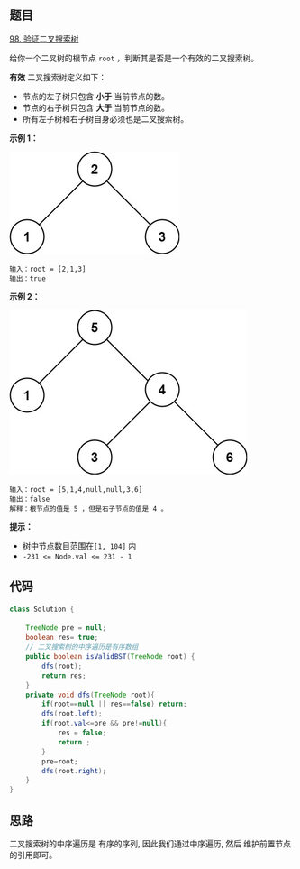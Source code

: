 ## 题目

[98. 验证二叉搜索树](https://leetcode.cn/problems/validate-binary-search-tree/)

给你一个二叉树的根节点 `root` ，判断其是否是一个有效的二叉搜索树。

**有效** 二叉搜索树定义如下：

- 节点的左子树只包含 **小于** 当前节点的数。
- 节点的右子树只包含 **大于** 当前节点的数。
- 所有左子树和右子树自身必须也是二叉搜索树。

 

**示例 1：**

![img](assets/tree1-17054062674811.jpg)

```
输入：root = [2,1,3]
输出：true
```

**示例 2：**

![img](assets/tree2.jpg)

```
输入：root = [5,1,4,null,null,3,6]
输出：false
解释：根节点的值是 5 ，但是右子节点的值是 4 。
```

 

**提示：**

- 树中节点数目范围在`[1, 104]` 内
- `-231 <= Node.val <= 231 - 1`

## 代码

```java
class Solution {

    TreeNode pre = null;
    boolean res= true;
    // 二叉搜索树的中序遍历是有序数组
    public boolean isValidBST(TreeNode root) {
        dfs(root);
        return res;
    }
    private void dfs(TreeNode root){
        if(root==null || res==false) return;
        dfs(root.left);
        if(root.val<=pre && pre!=null){
            res = false;
            return ;
        }
        pre=root;
        dfs(root.right);
    }
}
```

## 思路

二叉搜索树的中序遍历是 有序的序列, 因此我们通过中序遍历, 然后 维护前置节点的引用即可。